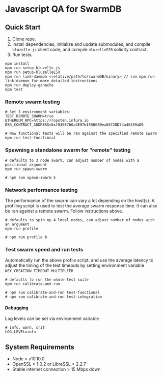 # Javascript QA for SwarmDB

## Quick Start

1. Clone repo.
2. Install dependencies, initialize and update submodules, and compile `bluzelle-js` client code, and compile `bluzelleESR` solidity contract.
3. Run tests.
```
npm install
npm run setup-bluzelle-js
npm run setup-bluzelleESR
npm run link-daemon <relative/path/to/swarmDB/binary> // run npm run link-daemon for more detailed instructions
npm run deploy-ganache
npm test
```

### Remote swarm testing

```
# Set 3 environment variables:
TEST_REMOTE_SWARM=true
ETHEREUM_RPC=https://ropsten.infura.io
ESR_CONTRACT_ADDRESS=0xf039E760a4E97b1E50689ea6572DD74a46359aD9

# Now functional tests will be ran against the specified remote swarm
npm run test-functional
```

### Spawning a standalone swarm for "remote" testing
```
# defaults to 3 node swarm, can adjust number of nodes with a positional argument
npm run spawn-swarm

# npm run spawn-swarm 5
```


### Network performance testing

The performance of the swarm can vary a lot depending on the host(s). A profiling script is used to test the average swarm response time. It can also be ran against a remote swarm. Follow instructions above.
```
# defaults to spin up 4 local nodes, can adjust number of nodes with an argument
npm run profile

# npm run profile 8  
```

### Test swarm speed and run tests

Automatically run the above profile script, and use the average latency to adjust the timing of the test timeouts by setting environment variable `KEY_CREATION_TIMEOUT_MULTIPLIER`. 
```
# defaults to run the whole test suite
npm run calibrate-and-run 
 
# npm run calibrate-and-run test-functional
# npm run calibrate-and-run test-integration
```

#### Debugging
Log levels can be set via environment variable

```
# info, warn, crit
LOG_LEVEL=info
```

## System Requirements
- Node > v10.10.0
- OpenSSL > 1.0.2 or LibreSSL > 2.2.7
- Stable internet connection > 15 Mbps down
